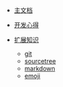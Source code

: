 <!-- docs/_sidebar.md -->

<!-- * [主页](/"学习总文档") -->
* [主文档](README.md)

* [开发心得](/docs/insight/)

* [扩展知识](/docs/knowledge/)
  * [git](/docs/knowledge/git)
  * [sourcetree](/docs/knowledge/sourcetree)
  * [markdown](/docs/knowledge/markdown)
  * [emoji](/docs/knowledge/emoji)
